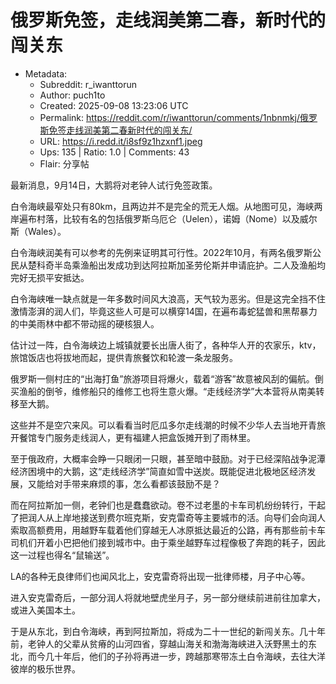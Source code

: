 # 俄罗斯免签，走线润美第二春，新时代的闯关东

- Metadata:
  - Subreddit: r_iwanttorun
  - Author: puch1to
  - Created: 2025-09-08 13:23:06 UTC
  - Permalink: https://reddit.com/r/iwanttorun/comments/1nbnmkj/俄罗斯免签走线润美第二春新时代的闯关东/
  - URL: https://i.redd.it/i8sf9z1hzxnf1.jpeg
  - Ups: 135 | Ratio: 1.0 | Comments: 43
  - Flair: 分享帖


最新消息，9月14日，大鹅将对老钟人试行免签政策。

白令海峡最窄处只有80km，且两边并不是完全的荒无人烟。从地图可见，海峡两岸遍布村落，比较有名的包括俄罗斯乌厄仑（Uelen），诺姆（Nome）以及威尔斯（Wales）。

白令海峡润美有可以参考的先例来证明其可行性。2022年10月，有两名俄罗斯公民从楚科奇半岛乘渔船出发成功到达阿拉斯加圣劳伦斯并申请庇护。二人及渔船均完好无损平安抵达。

白令海峡唯一缺点就是一年多数时间风大浪高，天气较为恶劣。但是这完全挡不住激情澎湃的润人们，毕竟这些人可是可以横穿14国，在遍布毒蛇猛兽和黑帮暴力的中美雨林中都不带动摇的硬核狠人。

估计过一阵，白令海峡边上城镇就要长出唐人街了，各种华人开的农家乐，ktv，旅馆饭店也将拔地而起，提供青旅餐饮和轮渡一条龙服务。

俄罗斯一侧村庄的“出海打鱼”旅游项目将爆火，载着“游客”故意被风刮的偏航。倒买渔船的倒爷，维修船只的维修工也将生意火爆。“走线经济学”大本营将从南美转移至大鹅。

这些并不是空穴来风。可以看看当时厄瓜多尔走线潮的时候不少华人去当地开青旅开餐馆专门服务走线润人，更有福建人把盒饭摊开到了雨林里。

至于俄政府，大概率会睁一只眼闭一只眼，甚至暗中鼓励。对于已经深陷战争泥潭经济困境中的大鹅，这“走线经济学”简直如雪中送炭。既能促进北极地区经济发展，又能给对手带来麻烦的事，怎么看都该鼓励不是？

而在阿拉斯加一侧，老钟们也是蠢蠢欲动。卷不过老墨的卡车司机纷纷转行，干起了把润人从上岸地接送到费尔班克斯，安克雷奇等主要城市的活。向导们会向润人索取高额费用，用越野车载着他们穿越无人冰原抵达最近的公路，再有那些前卡车司机们开着小巴把他们接到城市中。由于乘坐越野车过程像极了奔跑的耗子，因此这一过程也得名“鼠输送”。

LA的各种无良律师们也闻风北上，安克雷奇将出现一批律师楼，月子中心等。

进入安克雷奇后，一部分润人将就地壁虎坐月子，另一部分继续前进前往加拿大，或进入美国本土。

于是从东北，到白令海峡，再到阿拉斯加，将成为二十一世纪的新闯关东。几十年前，老钟人的父辈从贫瘠的山河四省，穿越山海关和渤海海峡进入沃野黑土的东北，而今几十年后，他们的子孙将再进一步，跨越那寒带冻土白令海峡，去往大洋彼岸的极乐世界。

